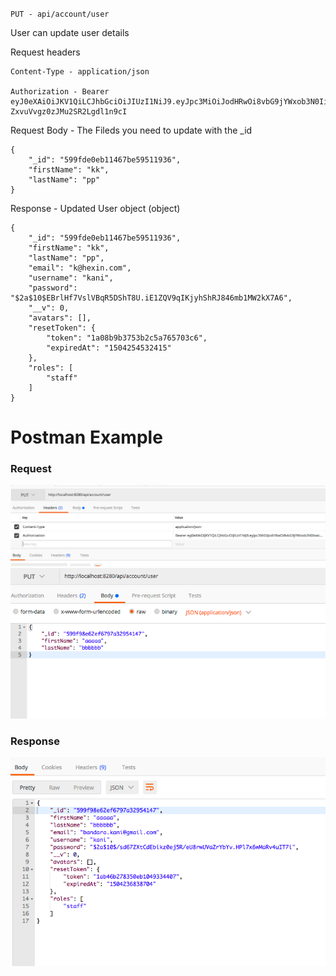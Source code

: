 `PUT - api/account/user`

User can update user details

Request headers

```
Content-Type - application/json

Authorization - Bearer eyJ0eXAiOiJKV1QiLCJhbGciOiJIUzI1NiJ9.eyJpc3MiOiJodHRwOi8vbG9jYWxob3N0Iiwic3ViIjoiNTk5ZmRlMGViMTE0NjdiZTU5NTExOTM2IiwiZXhwIjp7ImV4cGlyZSI6MTUwMzgyMjMwMX0sInR5cGUiOiJtZW1iZXIifQ.OdPB56LlgPdvpSmI-ZxvuVvgz0zJMu2SR2Lgdl1n9cI
```

Request Body - The Fileds you need to update with the _id

```
{
    "_id": "599fde0eb11467be59511936",
    "firstName": "kk",
    "lastName": "pp"
}
```

Response -  Updated User object (object)

```
{
    "_id": "599fde0eb11467be59511936",
    "firstName": "kk",
    "lastName": "pp",
    "email": "k@hexin.com",
    "username": "kani",
    "password": "$2a$10$EBrlHf7VslVBqR5DShT8U.iE1ZQV9qIKjyhShRJ846mb1MW2kX7A6",
    "__v": 0,
    "avatars": [],
    "resetToken": {
        "token": "1a08b9b3753b2c5a765703c6",
        "expiredAt": "1504254532415"
    },
    "roles": [
        "staff"
    ]
}
```

# Postman Example

### Request
![](images/accountUpdateUserRequestHeader.png?raw=true)
![](images/accountUpdateUserRequestBody.png?raw=true)

### Response
![](images/accountUpdateUserResponse.png?raw=true)
